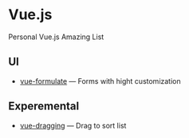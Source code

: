 # Vue.js

Personal Vue.js Amazing List

## UI 

* [vue-formulate](https://github.com/wearebraid/vue-formulate) — Forms with hight customization

## Experemental

* [vue-dragging](https://github.com/hilongjw/vue-dragging) — Drag to sort list
